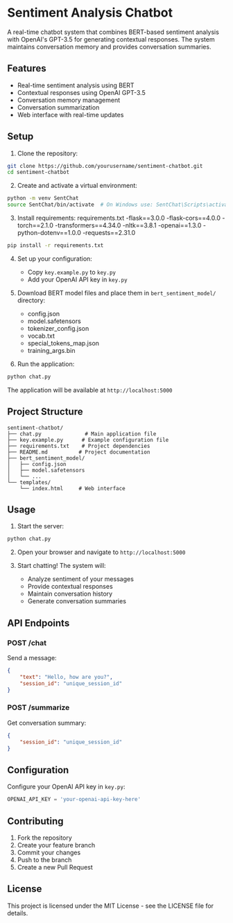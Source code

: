 # Sentiment Analysis Chatbot

A real-time chatbot system that combines BERT-based sentiment analysis with OpenAI's GPT-3.5 for generating contextual responses. The system maintains conversation memory and provides conversation summaries.

## Features

- Real-time sentiment analysis using BERT
- Contextual responses using OpenAI GPT-3.5
- Conversation memory management
- Conversation summarization
- Web interface with real-time updates

## Setup

1. Clone the repository:
```bash
git clone https://github.com/yourusername/sentiment-chatbot.git
cd sentiment-chatbot
```

2. Create and activate a virtual environment:
```bash
python -m venv SentChat
source SentChat/bin/activate  # On Windows use: SentChat\Scripts\activate
```

3. Install requirements:
   requirements.txt
   -flask==3.0.0
   -flask-cors==4.0.0
   -torch==2.1.0
   -transformers==4.34.0
   -nltk==3.8.1
   -openai==1.3.0
   -python-dotenv==1.0.0
   -requests==2.31.0
```bash
pip install -r requirements.txt
```

4. Set up your configuration:
   - Copy `key.example.py` to `key.py`
   - Add your OpenAI API key in `key.py`

5. Download BERT model files and place them in `bert_sentiment_model/` directory:
   - config.json
   - model.safetensors
   - tokenizer_config.json
   - vocab.txt
   - special_tokens_map.json
   - training_args.bin

6. Run the application:
```bash
python chat.py
```

The application will be available at `http://localhost:5000`

## Project Structure

```
sentiment-chatbot/
├── chat.py              # Main application file
├── key.example.py      # Example configuration file
├── requirements.txt    # Project dependencies
├── README.md          # Project documentation
├── bert_sentiment_model/
│   ├── config.json
│   ├── model.safetensors
│   └── ...
└── templates/
    └── index.html     # Web interface
```

## Usage

1. Start the server:
```bash
python chat.py
```

2. Open your browser and navigate to `http://localhost:5000`

3. Start chatting! The system will:
   - Analyze sentiment of your messages
   - Provide contextual responses
   - Maintain conversation history
   - Generate conversation summaries

## API Endpoints

### POST /chat
Send a message:
```json
{
    "text": "Hello, how are you?",
    "session_id": "unique_session_id"
}
```

### POST /summarize
Get conversation summary:
```json
{
    "session_id": "unique_session_id"
}
```

## Configuration

Configure your OpenAI API key in `key.py`:
```python
OPENAI_API_KEY = 'your-openai-api-key-here'
```

## Contributing

1. Fork the repository
2. Create your feature branch
3. Commit your changes
4. Push to the branch
5. Create a new Pull Request

## License

This project is licensed under the MIT License - see the LICENSE file for details.
